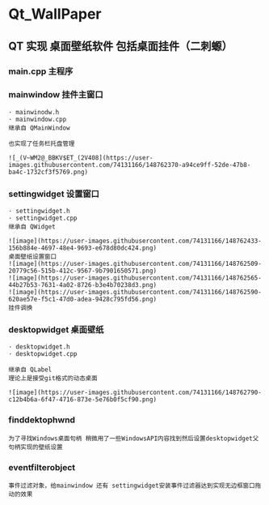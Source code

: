 # Qt_WallPaper
## QT 实现 桌面壁纸软件 包括桌面挂件（二刺螈）

### main.cpp 主程序
### mainwindow 挂件主窗口


    · mainwinodw.h
    · mainwindow.cpp
    继承自 QMainWindow
    
    也实现了任务栏托盘管理
    
    ![_(V~WM2@_BBKV$ET_(2V408](https://user-images.githubusercontent.com/74131166/148762370-a94ce9ff-52de-47b8-ba4c-1732cf3f5769.png)

### settingwidget 设置窗口

    · settingwidget.h
    · settingwidget.cpp
    继承自 QWidget
    
    ![image](https://user-images.githubusercontent.com/74131166/148762433-156b884e-4697-48e4-9693-e678d80dc424.png)
    桌面壁纸设置窗口
    ![image](https://user-images.githubusercontent.com/74131166/148762509-20779c56-515b-412c-9567-9b7901650571.png)
    ![image](https://user-images.githubusercontent.com/74131166/148762565-44b27b53-7631-4a02-8726-b3e4b70238d3.png)
    ![image](https://user-images.githubusercontent.com/74131166/148762590-620ae57e-f5c1-47d0-adea-9428c795fd56.png)
    挂件调换
### desktopwidget 桌面壁纸

    · desktopwidget.h
    · desktopwidget.cpp
   
    继承自 QLabel
    理论上是接受git格式的动态桌面
    
    ![image](https://user-images.githubusercontent.com/74131166/148762790-c12b4b6a-6f47-4716-873e-5e76b0f5cf90.png)

    
### finddektophwnd 
    
    为了寻找Windows桌面句柄 稍微用了一些WindowsAPI内容找到然后设置desktopwidget父句柄实现的壁纸设置
### eventfilterobject
    
    事件过滤对象，给mainwindow 还有 settingwidget安装事件过滤器达到实现无边框窗口拖动的效果
